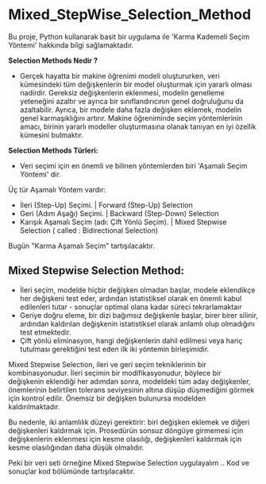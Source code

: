 # Mixed_StepWise_Selection_Method
Bu proje, Python kullanarak basit bir uygulama ile 'Karma Kademeli Seçim Yöntemi' hakkında bilgi sağlamaktadır.

**Selection Methods Nedir ?**

- Gerçek hayatta bir makine öğrenimi modeli oluştururken, veri kümesindeki tüm değişkenlerin bir model oluşturmak için yararlı olması nadirdir. Gereksiz değişkenlerin eklenmesi, modelin genelleme yeteneğini azaltır ve ayrıca bir sınıflandırıcının genel doğruluğunu da azaltabilir. Ayrıca, bir modele daha fazla değişken eklemek, modelin genel karmaşıklığını artırır. Makine öğreniminde seçim yöntemlerinin amacı, birinin yararlı modeller oluşturmasına olanak tanıyan en iyi özellik kümesini bulmaktır. 

**Selection Methods Türleri:**

- Veri seçimi için en önemli ve bilinen yöntemlerden biri 'Aşamalı Seçim Yöntemi' dir. 

Üç tür Aşamalı Yöntem vardır:
- İleri (Step-Up) Seçimi. |  Forward (Step-Up) Selection
- Geri (Adım Aşağı) Seçimi. | Backward (Step-Down) Selection
- Karışık Aşamalı Seçim (adı: Çift Yönlü Seçim). | Mixed Stepwise Selection ( called : Bidirectional Selection)

Bugün "Karma Aşamalı Seçim" tartışılacaktır. 

Mixed Stepwise Selection Method: 
------------------------------------------------------------------------------------------------------------------------

- İleri seçim, modelde hiçbir değişken olmadan başlar, modele eklendikçe her değişkeni test eder, ardından istatistiksel olarak en önemli kabul edilenleri tutar - sonuçlar optimal   olana kadar süreci tekrarlamaktaır
- Geriye doğru eleme, bir dizi bağımsız değişkenle başlar, birer birer silinir, ardından kaldırılan değişkenin istatistiksel olarak anlamlı olup olmadığını test etmektedir.
- Çift yönlü eliminasyon, hangi değişkenlerin dahil edilmesi veya hariç tutulması gerektiğini test eden ilk iki yöntemin birleşimidir. 

Mixed Stepwise Selection, ileri ve geri seçim tekniklerinin bir kombinasyonudur. İleri seçimin bir modifikasyonudur, böylece bir değişkenin eklendiği her adımdan sonra, modeldeki tüm aday değişkenler, önemlerinin belirtilen tolerans seviyesinin altına düşüp düşmediğini görmek için kontrol edilir. Önemsiz bir değişken bulunursa modelden kaldırılmaktadır.

Bu nedenle, iki anlamlılık düzeyi gerektirir: biri değişken eklemek ve diğeri değişkenleri kaldırmak için. Prosedürün sonsuz döngüye girmemesi için değişkenlerin eklenmesi için kesme olasılığı, değişkenleri kaldırmak için kesme olasılığından daha düşük olmalıdır. 


Peki bir veri seti örneğine Mixed Stepwise Selection uygulayalım .. Kod ve sonuçlar kod bölümünde tartışılacaktır. 



